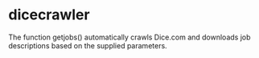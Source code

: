# dicecrawler
The function getjobs() automatically crawls Dice.com and downloads job descriptions based on the supplied parameters. 
